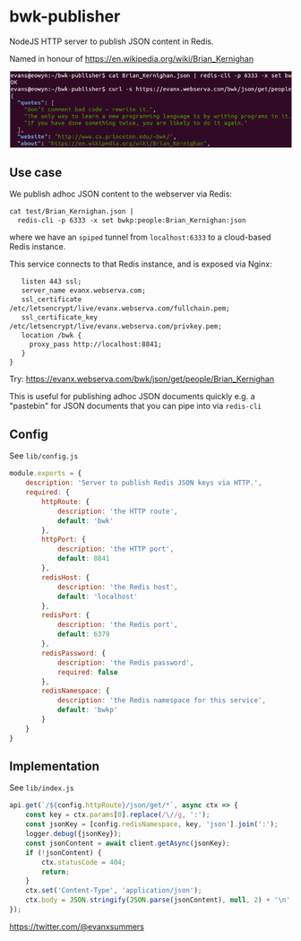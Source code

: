 
# bwk-publisher

NodeJS HTTP server to publish JSON content in Redis.

Named in honour of https://en.wikipedia.org/wiki/Brian_Kernighan

<img src="https://raw.githubusercontent.com/evanx/bwk-publisher/master/docs/readme/Brian_Kernighan_json.png"/>

## Use case

We publish adhoc JSON content to the webserver via Redis:
```
cat test/Brian_Kernighan.json |
  redis-cli -p 6333 -x set bwkp:people:Brian_Kernighan:json
```
where we have an `spiped` tunnel from `localhost:6333` to a cloud-based Redis instance.

This service connects to that Redis instance, and is exposed via Nginx:
```server {
   listen 443 ssl;
   server_name evanx.webserva.com;
   ssl_certificate /etc/letsencrypt/live/evanx.webserva.com/fullchain.pem;
   ssl_certificate_key /etc/letsencrypt/live/evanx.webserva.com/privkey.pem;
   location /bwk {
     proxy_pass http://localhost:8841;
   }
}
```

Try: https://evanx.webserva.com/bwk/json/get/people/Brian_Kernighan

This is useful for publishing adhoc JSON documents quickly e.g. a "pastebin" for JSON documents that you can pipe into via `redis-cli`

## Config

See `lib/config.js`
```javascript
module.exports = {
    description: 'Server to publish Redis JSON keys via HTTP.',
    required: {
        httpRoute: {
            description: 'the HTTP route',
            default: 'bwk'
        },
        httpPort: {
            description: 'the HTTP port',
            default: 8841
        },
        redisHost: {
            description: 'the Redis host',
            default: 'localhost'
        },
        redisPort: {
            description: 'the Redis port',
            default: 6379
        },
        redisPassword: {
            description: 'the Redis password',
            required: false
        },
        redisNamespace: {
            description: 'the Redis namespace for this service',
            default: 'bwkp'
        }
    }
}
```

## Implementation

See `lib/index.js`

```javascript
api.get(`/${config.httpRoute}/json/get/*`, async ctx => {
    const key = ctx.params[0].replace(/\//g, ':');
    const jsonKey = [config.redisNamespace, key, 'json'].join(':');
    logger.debug({jsonKey});
    const jsonContent = await client.getAsync(jsonKey);
    if (!jsonContent) {
        ctx.statusCode = 404;
        return;
    }
    ctx.set('Content-Type', 'application/json');
    ctx.body = JSON.stringify(JSON.parse(jsonContent), null, 2) + '\n';
});
```

https://twitter.com/@evanxsummers
